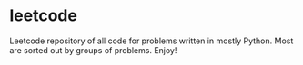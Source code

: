# leetcode
Leetcode repository of all code for problems written in mostly Python. Most are sorted out by groups of problems. Enjoy!

